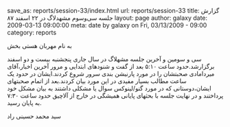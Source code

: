 save_as: reports/session-33/index.html
url: reports/session-33
title: گزارش جلسه سی‌وسوم مشهدلاگ در ۲۲ اسفند ۸۷
layout: page
author: galaxy
date: 2009-03-13 09:00:00
meta: date by galaxy on Fri, 03/13/2009 - 09:00
category: reports

به نام مهربان هستی بخش

سی و سومین و آخرین جلسه مشهلاگ در سال جاری پنجشنبه بیست و دو اسفند
برگزارشد.حدود ساعت ۵:۱۰ بعد از گفت و شنودهای ابتدایی و مرور آخرین اخبار،آقای
میردامادی صحبتشان را در مورد پارنیشن بندی سرور شروع کردند.ایشان در حدود یک
ساعت مطالب بسیار مفیدی در این مورد بیان کردند.بعد از اتمام صحبتهای
ایشان،دوستانی که در مورد گنو/لینوکس سوال یا مشکلی داشتند به بیان مشکل خود
پرداختند و در نهایت جلسه با بحثهای پایانی همیشگی در خارج از آلاچیق حدود ساعت
۷:۳۰ به پایان رسید.


<!--more-->



سید محمد حسینی راد
